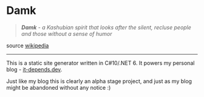 ﻿# Damk

>***Damk** - a Kashubian spirit that looks after the silent, recluse people and those without a sense of humor*
> 
source [wikipedia](https://pl.wikipedia.org/wiki/Damk)

---
This is a static site generator written in C#10/.NET 6. It powers my personal blog - [it-depends.dev](https://it-depends.dev).

Just like my blog this is clearly an alpha stage project, and just as my blog might be abandoned without any notice :)
